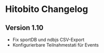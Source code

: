# Hitobito Changelog

## Version 1.10

*   Fix sportDB und ndbjs CSV-Export
*   Konfigurierbare Teilnahmestati für Events
